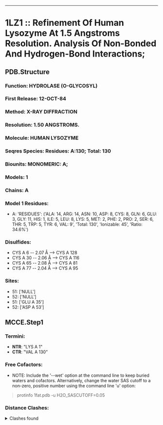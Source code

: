 ---
# 1LZ1 :: Refinement Of Human Lysozyme At 1.5 Angstroms Resolution. Analysis Of Non-Bonded And Hydrogen-Bond Interactions;
## PDB.Structure
### Function: HYDROLASE (O-GLYCOSYL)
### First Release: 12-OCT-84
### Method: X-RAY DIFFRACTION
### Resolution: 1.50 ANGSTROMS.
### Molecule: HUMAN LYSOZYME
### Seqres Species: Residues: A:130; Total: 130
### Biounits: MONOMERIC: A;
### Models: 1
### Chains: A
### Model 1 Residues:
  - A:
 'RESIDUES': ('ALA: 14, ARG: 14, ASN: 10, ASP: 8, CYS: 8, GLN: 6, GLU: 3, GLY: 11, HIS: 1, ILE: 5, LEU: 8, LYS: 5, MET: 2, PHE: 2, PRO: 2, SER: 6, THR: 5, TRP: 5, TYR: 6, VAL: 9', 'Total: 130', 'Ionizable: 45',
              'Ratio: 34.6%')

### Disulfides:
  - CYS A  6 -- 2.07 Å --> CYS A 128
  - CYS A  30 -- 2.06 Å --> CYS A 116
  - CYS A  65 -- 2.08 Å --> CYS A  81
  - CYS A  77 -- 2.04 Å --> CYS A  95

### Sites:
  - 51: ['NULL']
  - 52: ['NULL']
  -  51: ['GLU A  35']
  -  52: ['ASP A  53']

## MCCE.Step1
### Termini:
 - <strong>NTR</strong>: "LYS A   1"
 - <strong>CTR</strong>: "VAL A 130"

### Free Cofactors:
  - NOTE: Include the '--wet' option at the command line to keep buried waters and cofactors. Alternatively, change the water SAS cutoff to a non-zero, positive number using the command line 'u' option:
  > protinfo 1fat.pdb -u H2O_SASCUTOFF=0.05

### Distance Clashes:
<details><summary>Clashes found</summary>

- d= 1.51: " CA  NTR A   1" to " CB  LYS A   1"

</details>


